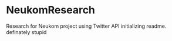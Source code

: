# NeukomResearch
Research for Neukom project using Twitter API
initializing readme.
definately stupid

